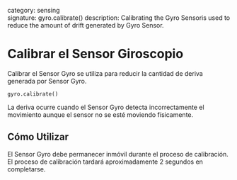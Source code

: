 category: sensing  
signature: gyro.calibrate()
description: Calibrating the Gyro Sensoris used to reduce the amount of drift generated by Gyro Sensor.

# Calibrar el Sensor Giroscopio

Calibrar el Sensor Gyro se utiliza para reducir la cantidad de deriva generada por Sensor Gyro.

```don
gyro.calibrate()
```

La deriva ocurre cuando el Sensor Gyro detecta incorrectamente el movimiento aunque el sensor no se esté moviendo físicamente.

## Cómo Utilizar

El Sensor Gyro debe permanecer inmóvil durante el proceso de calibración. El proceso de calibración tardará aproximadamente 2 segundos en completarse.

<advanced>
</advanced>

